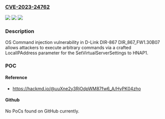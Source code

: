### [CVE-2023-24762](https://cve.mitre.org/cgi-bin/cvename.cgi?name=CVE-2023-24762)
![](https://img.shields.io/static/v1?label=Product&message=n%2Fa&color=blue)
![](https://img.shields.io/static/v1?label=Version&message=n%2Fa&color=blue)
![](https://img.shields.io/static/v1?label=Vulnerability&message=n%2Fa&color=brighgreen)

### Description

OS Command injection vulnerability in D-Link DIR-867 DIR_867_FW1.30B07 allows attackers to execute arbitrary commands via a crafted LocalIPAddress parameter for the SetVirtualServerSettings to HNAP1.

### POC

#### Reference
- https://hackmd.io/@uuXne2y3RjOdpWM87fw6_A/HyPK04zho

#### Github
No PoCs found on GitHub currently.

